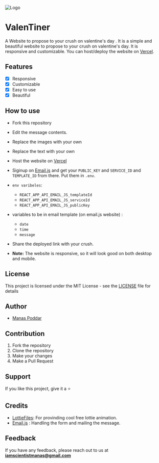 ![Logo](https://github.com/scienmanas/Valentine-Proposal-Website/assets/99756067/1b2b124f-6011-49af-9242-f3cf70e49d74)

# ValenTiner

A Website to propose to your crush on valentine's day . It is a simple and beautiful website to propose to your crush on valentine's day. It is responsive and customizable. You can host/deploy the website on [Vercel](https://vercel.com/).

## Features
- [x] Responsive
- [x] Customizable
- [x] Easy to use
- [x] Beautiful

## How to use
- Fork this repository
- Edit the message contents.
- Replace the images with your own
- Replace the text with your own
- Host the website on [Vercel](https://vercel.com/)
- Siginup on [Email.js](https://www.emailjs.com/) and get your `PUBLIC_KEY` and `SERVICE_ID` and `TEMPLATE_ID` from there. Put them in `.env`.
- `env varibeles`: 
    - `REACT_APP_API_EMAIL_JS_templateId`
    - `REACT_APP_API_EMAIL_JS_serviceId`
    - `REACT_APP_API_EMAIL_JS_publicKey`
- variables to be in email template (on email.js website) :
    - `date`
    -  `time`
    -  `message`
- Share the deployed link with your crush.
 
- **Note:** The website is responsive, so it will look good on both desktop and
mobile.

## License
This project is licensed under the MIT License - see the [LICENSE](LICENSE) file for details

## Author
- [Manas Poddar](
    https://www.linkedin.com/in/manas-poddar-5a0098227/
    )

## Contribution

1. Fork the repository
2. Clone the repository
3. Make your changes
4. Make a Pull Request

## Support

If you like this project, give it a ⭐

## Credits

- [LottieFiles](https://lottiefiles.com/): For provinding cool free lottie animation.
- [Email.js](https://www.emailjs.com/) : Handling the form and mailing the message.

## Feedback

If you have any feedback, please reach out to us at **iamscientistmanas@gmail.com**
